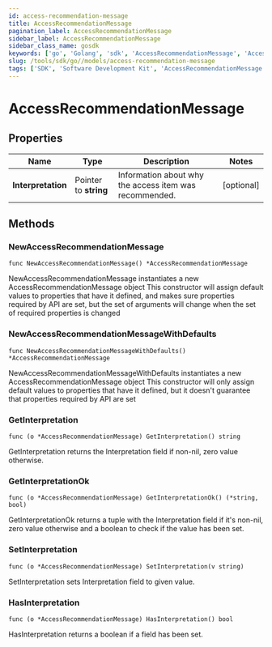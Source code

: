 ```yaml
---
id: access-recommendation-message
title: AccessRecommendationMessage
pagination_label: AccessRecommendationMessage
sidebar_label: AccessRecommendationMessage
sidebar_class_name: gosdk
keywords: ['go', 'Golang', 'sdk', 'AccessRecommendationMessage', 'AccessRecommendationMessage'] 
slug: /tools/sdk/go//models/access-recommendation-message
tags: ['SDK', 'Software Development Kit', 'AccessRecommendationMessage', 'AccessRecommendationMessage']
---
```


# AccessRecommendationMessage

## Properties

Name | Type | Description | Notes
------------ | ------------- | ------------- | -------------
**Interpretation** | Pointer to **string** | Information about why the access item was recommended. | [optional] 

## Methods

### NewAccessRecommendationMessage

`func NewAccessRecommendationMessage() *AccessRecommendationMessage`

NewAccessRecommendationMessage instantiates a new AccessRecommendationMessage object
This constructor will assign default values to properties that have it defined,
and makes sure properties required by API are set, but the set of arguments
will change when the set of required properties is changed

### NewAccessRecommendationMessageWithDefaults

`func NewAccessRecommendationMessageWithDefaults() *AccessRecommendationMessage`

NewAccessRecommendationMessageWithDefaults instantiates a new AccessRecommendationMessage object
This constructor will only assign default values to properties that have it defined,
but it doesn't guarantee that properties required by API are set

### GetInterpretation

`func (o *AccessRecommendationMessage) GetInterpretation() string`

GetInterpretation returns the Interpretation field if non-nil, zero value otherwise.

### GetInterpretationOk

`func (o *AccessRecommendationMessage) GetInterpretationOk() (*string, bool)`

GetInterpretationOk returns a tuple with the Interpretation field if it's non-nil, zero value otherwise
and a boolean to check if the value has been set.

### SetInterpretation

`func (o *AccessRecommendationMessage) SetInterpretation(v string)`

SetInterpretation sets Interpretation field to given value.

### HasInterpretation

`func (o *AccessRecommendationMessage) HasInterpretation() bool`

HasInterpretation returns a boolean if a field has been set.


